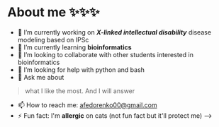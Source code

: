 # About me ✨✨✨

- 🔭 I’m currently working on ***X-linked intellectual disability*** disease modeling based on IPSc
- 🌱 I’m currently learning **bioinformatics**
- 👯 I’m looking to collaborate with other students interested in bioinformatics
- 🤔 I’m looking for help with python and bash
- 💬 Ask me about 
> what I like the most. And I will answer
- 📫 How to reach me: afedorenko00@gmail.com
- ⚡ Fun fact: I'm **allergic** on cats (not fun fact but it'll protect me)
-->
